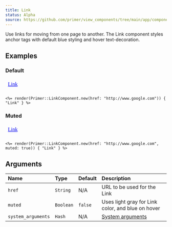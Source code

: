```yaml
---
title: Link
status: Alpha
source: https://github.com/primer/view_components/tree/main/app/components/primer/link_component.rb
---
```


<!-- Warning: AUTO-GENERATED file, do not edit. Add code comments to your Ruby instead <3 -->

Use links for moving from one page to another. The Link component styles anchor tags with default blue styling and hover text-decoration.

## Examples

### Default

<iframe style="width: 100%; border: 0px; height: 40px;" srcdoc="<html><head><link href='https://unpkg.com/@primer/css/dist/primer.css' rel='stylesheet'></head><body><a href='http://www.google.com'>Link</a></body></html>"></iframe>

```erb
<%= render(Primer::LinkComponent.new(href: "http://www.google.com")) { "Link" } %>
```

### Muted

<iframe style="width: 100%; border: 0px; height: 40px;" srcdoc="<html><head><link href='https://unpkg.com/@primer/css/dist/primer.css' rel='stylesheet'></head><body><a href='http://www.google.com' class='muted-link '>Link</a></body></html>"></iframe>

```erb
<%= render(Primer::LinkComponent.new(href: "http://www.google.com", muted: true)) { "Link" } %>
```

## Arguments

| Name | Type | Default | Description |
| :- | :- | :- | :- |
| `href` | `String` | N/A | URL to be used for the Link |
| `muted` | `Boolean` | `false` | Uses light gray for Link color, and blue on hover |
| `system_arguments` | `Hash` | N/A | [System arguments](/system-arguments) |

